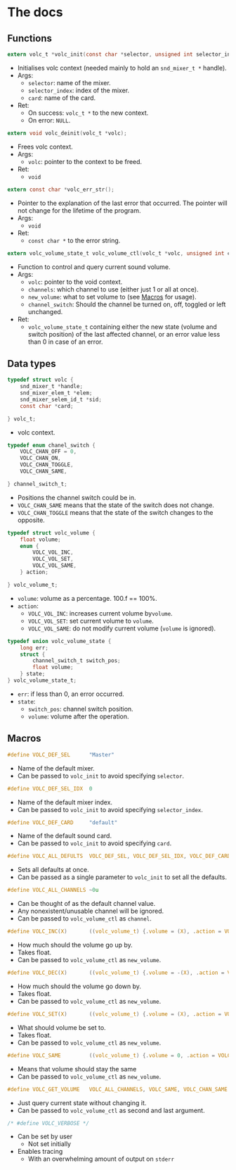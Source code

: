 # The docs

## Functions

``` c
extern volc_t *volc_init(const char *selector, unsigned int selector_index, const char *card);
```

* Initialises volc context (needed mainly to hold an `snd_mixer_t *` handle).
* Args:
  * `selector`: name of the mixer.
  * `selector_index`: index of the mixer.
  * `card`: name of the card.
* Ret:
  * On success: `volc_t *` to the new context.
  * On error: `NULL`.

``` c
extern void volc_deinit(volc_t *volc);
```

* Frees volc context.
* Args:
  * `volc`: pointer to the context to be freed.
* Ret:
  * `void`

``` c
extern const char *volc_err_str();
```

* Pointer to the explanation of the last error that occurred. The pointer will
  not change for the lifetime of the program.
* Args:
  * `void`
* Ret:
  * `const char *` to the error string.

``` c
extern volc_volume_state_t volc_volume_ctl(volc_t *volc, unsigned int channels, volc_volume_t new_volume, channel_switch_t channel_switch);
```

* Function to control and query current sound volume.
* Args:
  * `volc`: pointer to the void context.
  * `channels`: which channel to use (either just 1 or all at once).
  * `new_volume`: what to set volume to (see [Macros](#Macros) for usage).
  * `channel_switch`: Should the channel be turned on, off, toggled or left
    unchanged.
* Ret:
  * `volc_volume_state_t` containing either the new state (volume and switch
    position) of the last affected channel, or an error value less than 0 in
    case of an error.

## Data types

``` c
typedef struct volc {
    snd_mixer_t *handle;
    snd_mixer_elem_t *elem;
    snd_mixer_selem_id_t *sid;
    const char *card;

} volc_t;
```

* volc context.

``` c
typedef enum chanel_switch {
    VOLC_CHAN_OFF = 0,
    VOLC_CHAN_ON,
    VOLC_CHAN_TOGGLE,
    VOLC_CHAN_SAME,

} channel_switch_t;
```

* Positions the channel switch could be in.
* `VOLC_CHAN_SAME` means that the state of the switch does not change.
* `VOLC_CHAN_TOGGLE` means that the state of the switch changes to the opposite.

``` c
typedef struct volc_volume {
    float volume;
    enum {
        VOLC_VOL_INC,
        VOLC_VOL_SET,
        VOLC_VOL_SAME,
    } action;

} volc_volume_t;
```

* `volume`: volume as a percentage. 100.f == 100%.
* `action`:
  * `VOLC_VOL_INC`: increases current volume by`volume`.
  * `VOLC_VOL_SET`: set current volume to `volume`.
  * `VOLC_VOL_SAME`: do not modify current volume (`volume` is ignored).

``` c
typedef union volc_volume_state {
    long err;
    struct {
        channel_switch_t switch_pos;
        float volume;
    } state;
} volc_volume_state_t;
```

* `err`: if less than 0, an error occurred.
* `state`:
  * `switch_pos`: channel switch position.
  * `volume`: volume after the operation.

## Macros

``` c
#define VOLC_DEF_SEL      "Master"
```

* Name of the default mixer.
* Can be passed to `volc_init` to avoid specifying `selector`.

``` c
#define VOLC_DEF_SEL_IDX  0
```

* Name of the default mixer index.
* Can be passed to `volc_init` to avoid specifying `selector_index`.

``` c
#define VOLC_DEF_CARD     "default"
```

* Name of the default sound card.
* Can be passed to `volc_init` to avoid specifying `card`.

``` c
#define VOLC_ALL_DEFULTS  VOLC_DEF_SEL, VOLC_DEF_SEL_IDX, VOLC_DEF_CARD
```

* Sets all defaults at once.
* Can be passed as a single parameter to `volc_init` to set all the defaults.

``` c
#define VOLC_ALL_CHANNELS ~0u
```

* Can be thought of as the default channel value.
* Any nonexistent/unusable channel will be ignored.
* Can be passed to `volc_volume_ctl` as `channel`.

``` c
#define VOLC_INC(X)       ((volc_volume_t) {.volume = (X), .action = VOLC_VOL_INC})
```

* How much should the volume go up by.
* Takes float.
* Can be passed to `volc_volume_ctl` as `new_volume`.

``` c
#define VOLC_DEC(X)       ((volc_volume_t) {.volume = -(X), .action = VOLC_VOL_INC})
```

* How much should the volume go down by.
* Takes float.
* Can be passed to `volc_volume_ctl` as `new_volume`.

``` c
#define VOLC_SET(X)       ((volc_volume_t) {.volume = (X), .action = VOLC_VOL_SET})
```

* What should volume be set to.
* Takes float.
* Can be passed to `volc_volume_ctl` as `new_volume`.

``` c
#define VOLC_SAME         ((volc_volume_t) {.volume = 0, .action = VOLC_VOL_SAME})
```

* Means that volume should stay the same
* Can be passed to `volc_volume_ctl` as `new_volume`.

``` c
#define VOLC_GET_VOLUME   VOLC_ALL_CHANNELS, VOLC_SAME, VOLC_CHAN_SAME
```

* Just query current state without changing it.
* Can be passed to `volc_volume_ctl` as second and last argument.

``` c
/* #define VOLC_VERBOSE */
```
* Can be set by user
  * Not set initially
* Enables tracing
  * With an overwhelming amount of output on `stderr`

